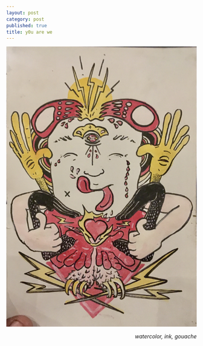 ```yaml
---
layout: post
category: post
published: true
title: y0u are we
---
```

![you are we](/media/you-are-we-are-happy-together.jpeg)
<!--more-->
<span class='date' style='float:right;'>*watercolor, ink, gouache*</span>